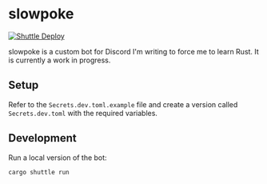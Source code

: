 # slowpoke

[![Shuttle Deploy](https://github.com/jeph/slowpoke/actions/workflows/main.yml/badge.svg?branch=main)](https://github.com/jeph/slowpoke/actions/workflows/main.yml)

slowpoke is a custom bot for Discord I'm writing to force me to learn Rust. It is currently a work in progress.

## Setup

Refer to the `Secrets.dev.toml.example` file and create a version called `Secrets.dev.toml` with the required variables.

## Development

Run a local version of the bot:

```zsh
cargo shuttle run
```
